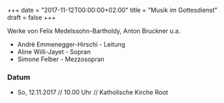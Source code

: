 ﻿+++
date = "2017-11-12T00:00:00+02:00"
title = "Musik im Gottesdienst"
draft = false
+++

Werke von Felix Medelssohn-Bartholdy, Anton Bruckner u.a.

* André Emmenegger-Hirschi - Leitung
* Aline Willi-Jayet - Sopran
* Simone Felber - Mezzosopran

### Datum

* So, 12.11.2017 // 10.00 Uhr // Katholische Kirche Root
